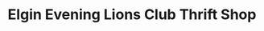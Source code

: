 ---
title: "Elgin Evening Lions Club Thrift Shop"
url: /elgin/elgin-evening-lions-club-thrift-shop/
shop: charity
---